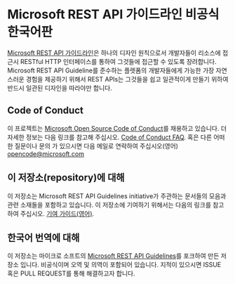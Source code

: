 # Microsoft REST API 가이드라인 비공식 한국어판
[Microsoft REST API 가이드라인](Guidelines.md)은 하나의 디자인 원칙으로서 개발자들이 리소스에 접근시 RESTful HTTP 인터페이스를 통하여 그것들에 접근할 수 있도록  장려합니다. Microsoft REST API Guideline를 준수하는 플렛폼의 개발자들에게 가능한 가장 자연스러운 경험을 제공하기 위해서 REST APIs는 그것들을 쉽고 일관적이게 만들기 위하여 반드시 일관된 디자인을 따라야만 합니다. 

## Code of Conduct
이 프로젝트는 [Microsoft Open Source Code of Conduct](https://opensource.microsoft.com/codeofconduct/)를 채용하고 있습니다. 더 자세한 정보는 다음 링크를 참고해 주십시오. [Code of Conduct FAQ](https://opensource.microsoft.com/codeofconduct/faq/). 혹은 다른 어떠한 질문이나 문의 가 있으시면 다음 메일로 연락하여 주십시오(영어) [opencode@microsoft.com](mailto:opencode@microsoft.com)

## 이 저장소(repository)에 대해
이 저장소는 Microsoft REST API Guidelines initiative가 주관하는 문서들의 모음과 관련 소재들을 포함하고 있습니다. 이 저장소에 기여하기 위해서는 다음의 링크를 참고 하여 주십시오. [기여 가이드(영어)][contribution-guidance].

## 한국어 번역에 대해
이 저장소는 마이크로 소프트의 [Microsoft REST API Guidelines](https://github.com/Microsoft/api-guidelines)를 포크하여 만든 저장소 입니다. 비공식이며 오역 및 의역이 포함되어 있습니다. 지적이 있으시면 ISSUE 혹은 PULL REQUEST를 통해 해결하고자 합니다.

[contribution-guidance]: CONTRIBUTING.md
